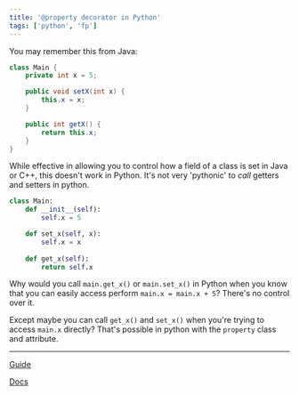 ```yaml
---
title: '@property decorator in Python'
tags: ['python', 'fp']
---
```


You may remember this from Java:

```java
class Main {
    private int x = 5;

    public void setX(int x) {
        this.x = x;
    }

    public int getX() {
        return this.x;
    }
}
```

While effective in allowing you to control how a field of a class is set in Java or C++, this doesn't work in Python. It's not very 'pythonic' to *call* getters and setters in python.

```python
class Main:
    def __init__(self):
        self.x = 5

    def set_x(self, x):
        self.x = x
    
    def get_x(self):
        return self.x
```

Why would you call `main.get_x()` or `main.set_x()` in Python when you know that you can easily access perform `main.x = main.x + 5`? There's no control over it.

Except maybe you can call `get_x()` and `set_x()` when you're trying to access `main.x` directly? That's possible in python with the `property` class and attribute.

-----

[Guide](https://www.programiz.com/python-programming/property)

[Docs](https://docs.python.org/3/library/functions.html?highlight=property#property)
